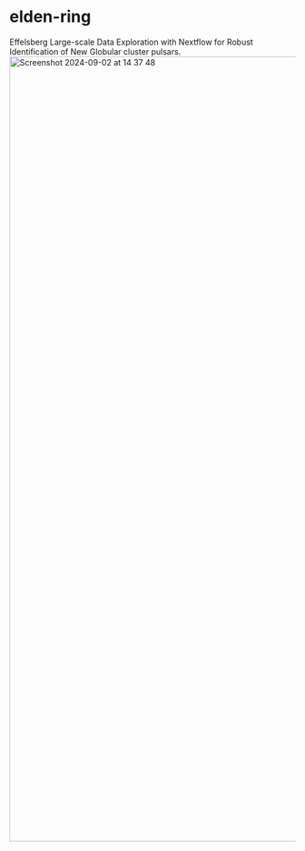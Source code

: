 # elden-ring
Effelsberg Large-scale Data Exploration with Nextflow for Robust Identification of New Globular cluster pulsars.
<img width="1380" alt="Screenshot 2024-09-02 at 14 37 48" src="https://github.com/user-attachments/assets/ae19b6e9-c09b-43d2-bc8d-42785c643407">
